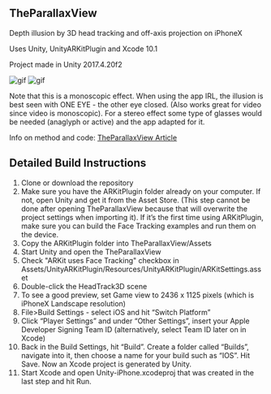 TheParallaxView
---------------

Depth illusion by 3D head tracking and off-axis projection on iPhoneX

Uses Unity, UnityARKitPlugin and Xcode 10.1

Project made in Unity 2017.4.20f2

![gif](https://static1.squarespace.com/static/5414cc37e4b06505bdaf2198/t/5a98655d8165f58d088976c6/1519936866358/TheVoid_sm2.gif)
![gif](https://static1.squarespace.com/static/5414cc37e4b06505bdaf2198/t/5a986585e4966bbe399d1ff7/1519936905112/EyeTracking_sm2.gif)

Note that this is a monoscopic effect. When using the app IRL, the illusion is best seen with ONE EYE - the other eye closed. (Also works great for video since video is monoscopic). For a stereo effect some type of glasses would be needed (anaglyph or active) and the app adapted for it.

Info on method and code: [TheParallaxView Article]

[TheParallaxView Article]: http://anxious-bored.com/TPV

Detailed Build Instructions
---------------------------

1. Clone or download the repository
2. Make sure you have the ARKitPlugin folder already on your computer. If not, open Unity and get it from the Asset Store. (This step cannot be done after opening TheParallaxView because that will overwrite the project settings when importing it). If it’s the first time using ARKitPlugin, make sure you can build the Face Tracking examples and run them on the device.
3. Copy the ARKitPlugin folder into TheParallaxView/Assets
4. Start Unity and open the TheParallaxView
5. Check "ARKit uses Face Tracking" checkbox in Assets/UnityARKitPlugin/Resources/UnityARKitPlugin/ARKitSettings.asset
6. Double-click the HeadTrack3D scene
7. To see a good preview, set Game view to 2436 x 1125 pixels (which is iPhoneX Landscape resolution)
8. File>Build Settings - select iOS and hit “Switch Platform”
9. Click “Player Settings” and under “Other Settings”, insert your Apple Developer Signing Team ID (alternatively, select Team ID later on in Xcode)
10. Back in the Build Settings, hit “Build”. Create a folder called “Builds”, navigate into it, then choose a name for your build such as “IOS”. Hit Save. Now an Xcode project is generated by Unity.
11. Start Xcode and open Unity-iPhone.xcodeproj that was created in the last step and hit Run.



